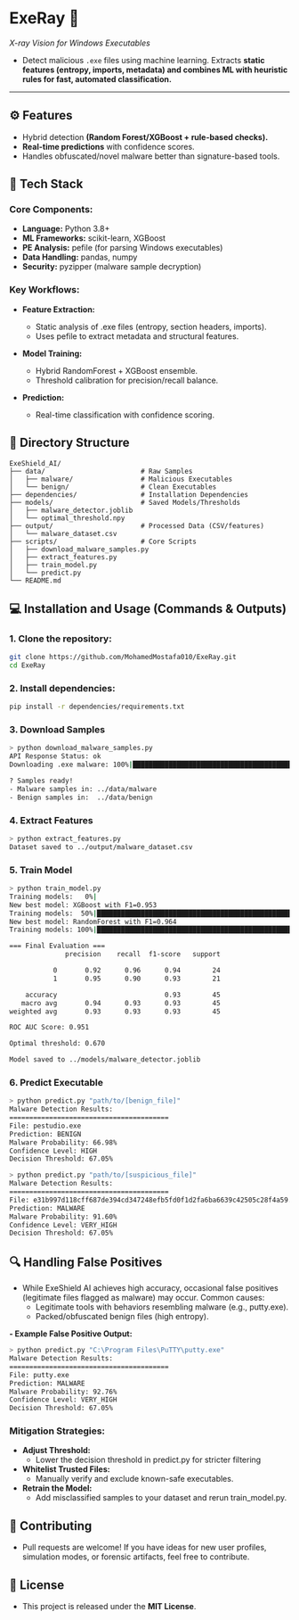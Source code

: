 # ExeRay :hospital:  
*X-ray Vision for Windows Executables*    

- Detect malicious `.exe` files using machine learning. Extracts **static features (entropy, imports, metadata) and combines ML with heuristic rules for fast, automated classification.**  

---

## :gear: **Features**  
- Hybrid detection **(Random Forest/XGBoost + rule-based checks).**
- **Real-time predictions** with confidence scores.  
- Handles obfuscated/novel malware better than signature-based tools.  

## :wrench: Tech Stack
### **Core Components:**
- **Language:** Python 3.8+
- **ML Frameworks:** scikit-learn, XGBoost
- **PE Analysis:** pefile (for parsing Windows executables)
- **Data Handling:** pandas, numpy
- **Security:** pyzipper (malware sample decryption)
### **Key Workflows:**
- **Feature Extraction:**
  - Static analysis of .exe files (entropy, section headers, imports).
  - Uses pefile to extract metadata and structural features.
- **Model Training:**
  - Hybrid RandomForest + XGBoost ensemble.
  - Threshold calibration for precision/recall balance.

- **Prediction:**
  - Real-time classification with confidence scoring.

## :file_folder: **Directory Structure**  
```plaintext
ExeShield_AI/  
├── data/                        # Raw Samples  
│   ├── malware/                 # Malicious Executables  
│   └── benign/                  # Clean Executables
├── dependencies/                # Installation Dependencies
├── models/                      # Saved Models/Thresholds  
│   ├── malware_detector.joblib  
│   └── optimal_threshold.npy  
├── output/                      # Processed Data (CSV/features)
│   └── malware_dataset.csv
├── scripts/                     # Core Scripts  
│   ├── download_malware_samples.py  
│   ├── extract_features.py  
│   ├── train_model.py  
│   └── predict.py  
└── README.md
```

## :computer: Installation and Usage (Commands & Outputs)

### **1. Clone the repository:**
```bash
git clone https://github.com/MohamedMostafa010/ExeRay.git
cd ExeRay
```
### **2. Install dependencies:**
```bash
pip install -r dependencies/requirements.txt
```
### **3. Download Samples**
```bash
> python download_malware_samples.py
API Response Status: ok
Downloading .exe malware: 100%|████████████████████████████████████████████████████████████████████████████████████████████████████████████████████████████| 100/100 [06:07<00:00,  3.67s/it]

? Samples ready!
- Malware samples in: ../data/malware
- Benign samples in:  ../data/benign
```
### **4. Extract Features**
```bash
> python extract_features.py
Dataset saved to ../output/malware_dataset.csv
```
### **5. Train Model**
```bash
> python train_model.py
Training models:   0%|                                                                                                                                                 | 0/2 [00:00<?, ?it/s]
New best model: XGBoost with F1=0.953
Training models:  50%|████████████████████████████████████████████████████████████████████▌                                                                    | 1/2 [00:01<00:01,  1.19s/it]
New best model: RandomForest with F1=0.964
Training models: 100%|█████████████████████████████████████████████████████████████████████████████████████████████████████████████████████████████████████████| 2/2 [00:03<00:00,  1.53s/it]

=== Final Evaluation ===
              precision    recall  f1-score   support

           0       0.92      0.96      0.94        24
           1       0.95      0.90      0.93        21

    accuracy                           0.93        45
   macro avg       0.94      0.93      0.93        45
weighted avg       0.93      0.93      0.93        45

ROC AUC Score: 0.951

Optimal threshold: 0.670

Model saved to ../models/malware_detector.joblib
``` 
### **6. Predict Executable**
```bash
> python predict.py "path/to/[benign_file]"
Malware Detection Results:
========================================
File: pestudio.exe
Prediction: BENIGN
Malware Probability: 66.98%
Confidence Level: HIGH
Decision Threshold: 67.05%

> python predict.py "path/to/[suspicious_file]"
Malware Detection Results:
========================================
File: e31b997d118cff687de394cd347248efb5fd0f1d2fa6ba6639c42505c28f4a59.exe
Prediction: MALWARE
Malware Probability: 91.60%
Confidence Level: VERY_HIGH
Decision Threshold: 67.05%
```

## :mag: Handling False Positives
- While ExeShield AI achieves high accuracy, occasional false positives (legitimate files flagged as malware) may occur. Common causes:
  - Legitimate tools with behaviors resembling malware (e.g., putty.exe).
  - Packed/obfuscated benign files (high entropy).
    
**- Example False Positive Output:**
```bash
> python predict.py "C:\Program Files\PuTTY\putty.exe"
Malware Detection Results:
========================================
File: putty.exe
Prediction: MALWARE
Malware Probability: 92.76%
Confidence Level: VERY_HIGH
Decision Threshold: 67.05%
```
### Mitigation Strategies:
- **Adjust Threshold:**
  - Lower the decision threshold in predict.py for stricter filtering
- **Whitelist Trusted Files:**
  - Manually verify and exclude known-safe executables.
- **Retrain the Model:**
  - Add misclassified samples to your dataset and rerun train_model.py.

## 🤝 **Contributing**
- Pull requests are welcome! If you have ideas for new user profiles, simulation modes, or forensic artifacts, feel free to contribute.

## :book: **License**
- This project is released under the **MIT License**.
